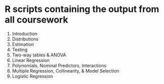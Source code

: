 # R scripts containing the output from all coursework

1.  Introduction
2.  Distributions
3.  Estimation
4.  Testing
5.  Two-way tables & ANOVA
6.  Linear Regression
7.  Polynomials, Nominal Predictors, Interactions
8.  Multiple Regression, Collinearity, & Model Selection
9.  Logistic Regression
